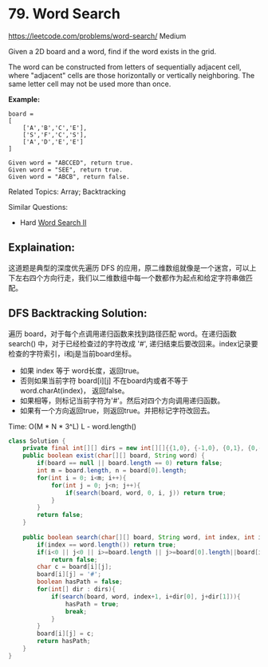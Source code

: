# 79. Word Search
<https://leetcode.com/problems/word-search/>
Medium

Given a 2D board and a word, find if the word exists in the grid.

The word can be constructed from letters of sequentially adjacent cell, where "adjacent" cells are those horizontally or vertically neighboring. The same letter cell may not be used more than once.

**Example:**

    board =
    [
        ['A','B','C','E'],
        ['S','F','C','S'],
        ['A','D','E','E']
    ]

    Given word = "ABCCED", return true.
    Given word = "SEE", return true.
    Given word = "ABCB", return false.

Related Topics: Array; Backtracking

Similar Questions: 
* Hard [Word Search II](https://leetcode.com/problems/word-search-ii/)

## Explaination: 
这道题是典型的深度优先遍历 DFS 的应用，原二维数组就像是一个迷宫，可以上下左右四个方向行走，我们以二维数组中每一个数都作为起点和给定字符串做匹配。

## DFS Backtracking Solution: 
遍历 board，对于每个点调用递归函数来找到路径匹配 word。在递归函数 search() 中，对于已经检查过的字符改成 '#', 递归结束后要改回来。index记录要检查的字符索引，i和j是当前board坐标。
* 如果 index 等于 word长度，返回true。
* 否则如果当前字符 board[i][j] 不在board内或者不等于 word.charAt(index)， 返回false。
* 如果相等，则标记当前字符为'#'。然后对四个方向调用递归函数。
* 如果有一个方向返回true，则返回true。并把标记字符改回去。

Time: O(M * N * 3^L) L - word.length()

```java
class Solution {
    private final int[][] dirs = new int[][]{{1,0}, {-1,0}, {0,1}, {0,-1}};
    public boolean exist(char[][] board, String word) {
        if(board == null || board.length == 0) return false;
        int m = board.length, n = board[0].length;
        for(int i = 0; i<m; i++){
            for(int j = 0; j<n; j++){
                if(search(board, word, 0, i, j)) return true;
            }
        }
        return false;
    }
    
    public boolean search(char[][] board, String word, int index, int i, int j){
        if(index == word.length()) return true;
        if(i<0 || j<0 || i>=board.length || j>=board[0].length||board[i][j] != word.charAt(index)) 
            return false;
        char c = board[i][j];
        board[i][j] = '#';
        boolean hasPath = false;
        for(int[] dir : dirs){
            if(search(board, word, index+1, i+dir[0], j+dir[1])){
                hasPath = true;
                break;
            }
        }
        board[i][j] = c;
        return hasPath;
    }
}
```